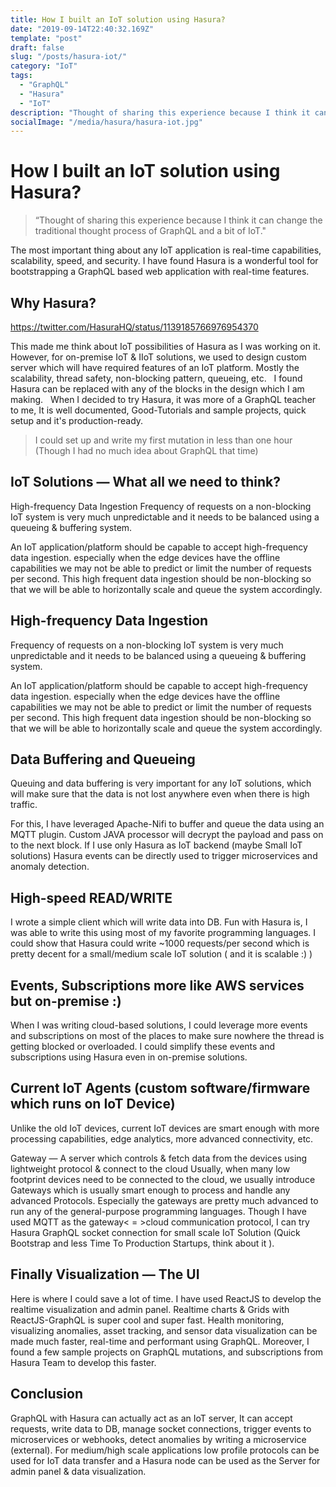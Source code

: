 ```yaml
---
title: How I built an IoT solution using Hasura?
date: "2019-09-14T22:40:32.169Z"
template: "post"
draft: false
slug: "/posts/hasura-iot/"
category: "IoT"
tags:
  - "GraphQL"
  - "Hasura"
  - "IoT"
description: "Thought of sharing this experience because I think it can change the traditional thought process of GraphQL and a bit of IoT."
socialImage: "/media/hasura/hasura-iot.jpg"
---
```


# How I built an IoT solution using Hasura?

> “Thought of sharing this experience because I think it can change the traditional thought process of GraphQL and a bit of IoT."

The most important thing about any IoT application is real-time capabilities, scalability, speed, and security. I have found Hasura is a wonderful tool for bootstrapping a GraphQL based web application with real-time features.

## Why Hasura?
https://twitter.com/HasuraHQ/status/1139185766976954370

This made me think about IoT possibilities of Hasura as I was working on it.
&nbsp;
However, for on-premise IoT & IIoT solutions, we used to design custom server which will have required features of an IoT platform.
Mostly the scalability, thread safety, non-blocking pattern, queueing, etc.
&nbsp;
I found Hasura can be replaced with any of the blocks in the design which I am making.
&nbsp;
When I decided to try Hasura, it was more of a GraphQL teacher to me, It is well documented, Good-Tutorials and sample projects, quick setup and it's production-ready.
>I could set up and write my first mutation in less than one hour (Though I had no much idea about GraphQL that time)

## IoT Solutions — What all we need to think?
High-frequency Data Ingestion
Frequency of requests on a non-blocking IoT system is very much unpredictable and it needs to be balanced using a queueing & buffering system.

An IoT application/platform should be capable to accept high-frequency data ingestion. especially when the edge devices have the offline capabilities we may not be able to predict or limit the number of requests per second.
This high frequent data ingestion should be non-blocking so that we will be able to horizontally scale and queue the system accordingly.

## High-frequency Data Ingestion
Frequency of requests on a non-blocking IoT system is very much unpredictable and it needs to be balanced using a queueing & buffering system.

An IoT application/platform should be capable to accept high-frequency data ingestion. especially when the edge devices have the offline capabilities we may not be able to predict or limit the number of requests per second.
This high frequent data ingestion should be non-blocking so that we will be able to horizontally scale and queue the system accordingly.

## Data Buffering and Queueing
Queuing and data buffering is very important for any IoT solutions, which will make sure that the data is not lost anywhere even when there is high traffic.

For this, I have leveraged Apache-Nifi to buffer and queue the data using an MQTT plugin.
Custom JAVA processor will decrypt the payload and pass on to the next block.
If I use only Hasura as IoT backend (maybe Small IoT solutions) Hasura events can be directly used to trigger microservices and anomaly detection.

## High-speed READ/WRITE

I wrote a simple client which will write data into DB.
Fun with Hasura is, I was able to write this using most of my favorite programming languages.
I could show that Hasura could write ~1000 requests/per second which is pretty decent for a small/medium scale IoT solution ( and it is scalable :) )

## Events, Subscriptions more like AWS services but on-premise :)
When I was writing cloud-based solutions, I could leverage more events and subscriptions on most of the places to make sure nowhere the thread is getting blocked or overloaded.
I could simplify these events and subscriptions using Hasura even in on-premise solutions.

## Current IoT Agents (custom software/firmware which runs on IoT Device)
Unlike the old IoT devices, current IoT devices are smart enough with more processing capabilities, edge analytics, more advanced connectivity, etc.

Gateway — A server which controls & fetch data from the devices using lightweight protocol & connect to the cloud
Usually, when many low footprint devices need to be connected to the cloud, we usually introduce Gateways which is usually smart enough to process and handle any advanced Protocols.
Especially the gateways are pretty much advanced to run any of the general-purpose programming languages.
Though I have used MQTT as the gateway< = >cloud communication protocol, I can try Hasura GraphQL socket connection for small scale IoT Solution (Quick Bootstrap and less Time To Production Startups, think about it ).

## Finally Visualization — The UI
Here is where I could save a lot of time. I have used ReactJS to develop the realtime visualization and admin panel.
Realtime charts & Grids with ReactJS-GraphQL is super cool and super fast.
Health monitoring, visualizing anomalies, asset tracking, and sensor data visualization can be made much faster, real-time and performant using GraphQL.
Moreover, I found a few sample projects on GraphQL mutations, and subscriptions from Hasura Team to develop this faster.

## Conclusion
GraphQL with Hasura can actually act as an IoT server, It can accept requests, write data to DB, manage socket connections, trigger events to microservices or webhooks, detect anomalies by writing a microservice (external).
For medium/high scale applications low profile protocols can be used for IoT data transfer and a Hasura node can be used as the Server for admin panel & data visualization.